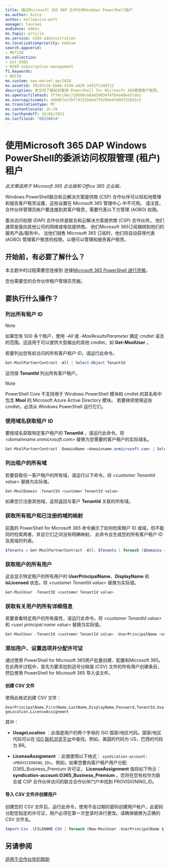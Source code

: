 ```yaml
---
title: 通过Microsoft 365 DAP 合作伙伴Windows PowerShell租户
ms.author: kvice
author: kelleyvice-msft
manager: laurawi
audience: Admin
ms.topic: article
ms.service: o365-administration
ms.localizationpriority: medium
search.appverid:
- MET150
ms.collection:
- Ent_O365
- M365-subscription-management
f1.keywords:
- NOCSH
ms.custom: seo-marvel-apr2020
ms.assetid: f92d5116-5b66-4150-ad20-1452fc3dd712
description: 本文将了解如何使用 PowerShell for Microsoft 365管理客户租赁。
ms.openlocfilehash: ff74cc0ec710996c66a659034f4fb4a49ee57ab1
ms.sourcegitcommit: d4b867e37bf741528ded7fb289e4f6847228d2c5
ms.translationtype: MT
ms.contentlocale: zh-CN
ms.lasthandoff: 10/06/2021
ms.locfileid: "60150614"
---
```

# <a name="manage-microsoft-365-tenants-with-windows-powershell-for-delegated-access-permissions-dap-partners"></a>使用Microsoft 365 DAP Windows PowerShell的委派访问权限管理 (租户) 租户

*此文章适用于 Microsoft 365 企业版和 Office 365 企业版。* 

Windows PowerShell联合和云解决方案提供商 (CSP) 合作伙伴可以轻松地管理和报告客户租赁设置，这些设置在 Microsoft 365 管理中心 中不可用。 请注意，合作伙伴管理员帐户要连接到其客户租赁，需要代表以下方管理 (AOBO) 权限。

委派访问权限 (DAP) 合作伙伴是联合和云解决方案提供商 (CSP) 合作伙伴。 他们通常是面向其他公司的网络或电信提供商。 他们Microsoft 365订阅捆绑到他们的服务产品/服务中。 当他们销售 Microsoft 365 订阅时，他们将自动获得代表 (AOBO) 管理客户租赁的权限，以便可以管理和报告客户租赁。
## <a name="what-do-you-need-to-know-before-you-begin"></a>开始前，有必要了解什么？

本主题中的过程需要您连接到 连接[Microsoft 365 PowerShell 进行连接](connect-to-microsoft-365-powershell.md)。

您也需要您的合作伙伴租户管理员凭据。

## <a name="what-do-you-want-to-do"></a>要执行什么操作？

### <a name="list-all-tenant-ids"></a>列出所有租户 ID

> [!NOTE]
> 如果您有 500 多个租户，使用  _-All_ 或 _-MaxResultsParameter_ 确定 cmdlet 语法的范围。这适用于可以提供大型输出的其他 cmdlet，如 **Get-MsolUser** 。

若要列出您有权访问的所有客户租户 ID，请运行此命令。

```powershell
Get-MsolPartnerContract -All | Select-Object TenantId
```

这将按 **TenantId** 列出所有客户租户。

>[!Note]
>PowerShell Core 不支持用于 Windows PowerShell 模块和 cmdlet 的其名称中包含 **Msol** 的 Microsoft Azure Active Directory 模块。 若要继续使用这些 cmdlet，必须从 Windows PowerShell 运行它们。
>

### <a name="get-a-tenant-id-by-using-the-domain-name"></a>使用域名获取租户 ID

要按域名获取特定客户租户的 **TenantId** ，请运行此命令。将 _<domainname.onmicrosoft.com>_ 替换为您需要的客户租户的实际域名。

```powershell
Get-MsolPartnerContract -DomainName <domainname.onmicrosoft.com> | Select-Object TenantId
```

### <a name="list-all-domains-for-a-tenant"></a>列出租户的所有域

若要获取任一客户租户的所有域，请运行以下命令。将 _\<customer TenantId value>_ 替换为实际值。

```powershell
Get-MsolDomain -TenantId <customer TenantId value>
```

如果您已注册其他域，这将返回与客户 **TenantId** 关联的所有域。

### <a name="get-a-mapping-of-all-tenants-and-registered-domains"></a>获取所有租户和已注册的域的映射

前面的 PowerShell for Microsoft 365 命令展示了如何检索租户 ID 或域，但不能同时检索两者，并且它们之间没有明确映射。 此命令会生成您的所有客户租户 ID 及其域的列表。

```powershell
$Tenants = Get-MsolPartnerContract -All; $Tenants | foreach {$Domains = $_.TenantId; Get-MsolDomain -TenantId $Domains | fl @{Label="TenantId";Expression={$Domains}},name}
```

### <a name="get-all-users-for-a-tenant"></a>获取租户的所有用户

这会显示特定租户的所有用户的 **UserPrincipalName**、**DisplayName** 和 **isLicensed** 状态。将 _\<customer TenantId value>_ 替换为实际值。

```powershell
Get-MsolUser -TenantID <customer TenantId value>
```

### <a name="get-all-details-about-a-user"></a>获取有关用户的所有详细信息

若要查看特定用户的所有属性，请运行此命令。将 _\<customer TenantId value>_ 和 _\<user principal name value>_ 替换为实际值。

```powershell
Get-MsolUser -TenantId <customer TenantId value> -UserPrincipalName <user principal name value>
```

### <a name="add-users-set-options-and-assign-licenses"></a>添加用户、设置选项并分配许可证

通过使用 PowerShell for Microsoft 365用户批量创建、配置和Microsoft 365。 在此两步过程中，首先为要添加到逗号分隔值 (CSV) 文件的所有用户创建条目，然后使用 PowerShell for Microsoft 365 导入该文件。

#### <a name="create-a-csv-file"></a>创建 CSV 文件

使用此格式创建 CSV 文件：

`UserPrincipalName,FirstName,LastName,DisplayName,Password,TenantId,UsageLocation,LicenseAssignment`

其中：

- **UsageLocation** ：此值是用户的两个字母的 ISO 国家/地区代码。国家/地区代码可以在 [ISO 联机浏览平台](https://go.microsoft.com/fwlink/p/?LinkId=532703)中查找。例如，美国的代码为 US，巴西的代码为 BR。

- **LicenseAssignment** ：此值使用以下格式： `syndication-account:<PROVISIONING_ID>`。例如，如果您要向客户租户用户分配 O365_Business_Premium 许可证， **LicenseAssignment** 值将如下所示： **syndication-account:O365_Business_Premium** 。您将在您有权作为联合或 CSP 合作伙伴访问的联合合作伙伴门户中找到 PROVISIONING_ID。

#### <a name="import-the-csv-file-and-create-the-users"></a>导入 CSV 文件并创建用户

创建您的 CSV 文件后，运行此命令，使用不会过期的密码创建用户帐户。此密码分配您指定的许可证，用户必须在第一次登录时进行更改。请确保替换为正确的 CSV 文件名。

```powershell
Import-Csv .\FILENAME.CSV | foreach {New-MsolUser -UserPrincipalName $_.UserPrincipalName -DisplayName $_.DisplayName -FirstName $_.FirstName -LastName $_.LastName -Password $_.Password -UsageLocation $_.UsageLocation -LicenseAssignment $_.LicenseAssignment -ForceChangePassword:$true -PasswordNeverExpires:$true -TenantId $_.TenantId}
```

## <a name="see-also"></a>另请参阅

[适用于合作伙伴的帮助](https://go.microsoft.com/fwlink/p/?LinkId=533477)
